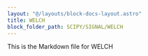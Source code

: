 ```yaml
---
layout: "@/layouts/block-docs-layout.astro"
title: WELCH
block_folder_path: SCIPY/SIGNAL/WELCH
---
```


This is the Markdown file for WELCH

